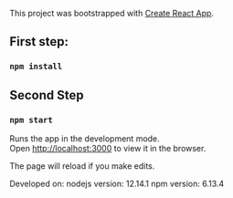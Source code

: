 This project was bootstrapped with [Create React App](https://github.com/facebook/create-react-app).

## First step:

### `npm install`

## Second Step

### `npm start`

Runs the app in the development mode.<br />
Open [http://localhost:3000](http://localhost:3000) to view it in the browser.

The page will reload if you make edits.<br />

Developed on:
nodejs version: 12.14.1
npm version: 6.13.4
